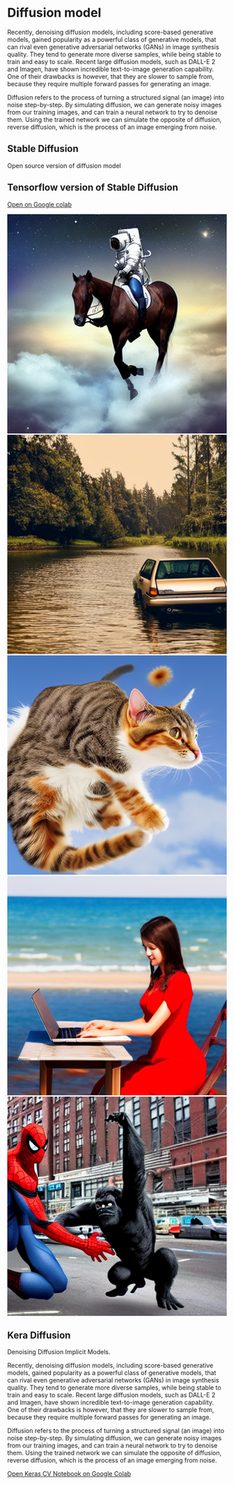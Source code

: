 # Diffusion model

Recently, denoising diffusion models, including score-based generative models, gained popularity as a powerful class of generative models, that can rival even generative adversarial networks (GANs) in image synthesis quality. They tend to generate more diverse samples, while being stable to train and easy to scale. Recent large diffusion models, such as DALL-E 2 and Imagen, have shown incredible text-to-image generation capability. One of their drawbacks is however, that they are slower to sample from, because they require multiple forward passes for generating an image.

Diffusion refers to the process of turning a structured signal (an image) into noise step-by-step. By simulating diffusion, we can generate noisy images from our training images, and can train a neural network to try to denoise them. Using the trained network we can simulate the opposite of diffusion, reverse diffusion, which is the process of an image emerging from noise.

## Stable Diffusion

Open source version of diffusion model

## Tensorflow version of Stable Diffusion

[Open on Google colab](https://colab.research.google.com/github/bikashkumars/stable-diffusion/blob/main/stable_diffusion_tensorflow.ipynb)

![](asronut_bikash.png)
![](car.png)
![](duffusion_cat_1.png)
![](girl.png)
![](kingkong.png)

## Kera Diffusion

Denoising Diffusion Implicit Models.

Recently, denoising diffusion models, including score-based generative models, gained popularity as a powerful class of generative models, that can rival even generative adversarial networks (GANs) in image synthesis quality. They tend to generate more diverse samples, while being stable to train and easy to scale. Recent large diffusion models, such as DALL-E 2 and Imagen, have shown incredible text-to-image generation capability. One of their drawbacks is however, that they are slower to sample from, because they require multiple forward passes for generating an image.

Diffusion refers to the process of turning a structured signal (an image) into noise step-by-step. By simulating diffusion, we can generate noisy images from our training images, and can train a neural network to try to denoise them. Using the trained network we can simulate the opposite of diffusion, reverse diffusion, which is the process of an image emerging from noise.

[](https://keras.io/examples/generative/ddim/)

[Open Keras CV Notebook on Google Colab](https://colab.research.google.com/github/keras-team/keras-io/blob/master/examples/generative/ipynb/ddim.ipynb)
